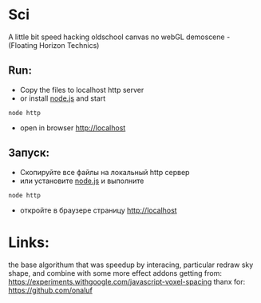 # Sci
A little bit speed hacking oldschool canvas no webGL demoscene - (Floating Horizon Technics)

## Run:
- Copy the files to localhost http server
- or install [node.js](https://nodejs.org) and start
```
node http
```
- open in browser [http://localhost](http://localhost)


## Запуск:
- Скопируйте все файлы на локальный http сервер
- или установите [node.js](https://nodejs.org/ru) и выполните
```
node http
```
- откройте в браузере страницу [http://localhost](http://localhost)

# Links:
the base algorithum that was speedup by interacing, particular redraw sky shape, and combine with some more effect addons getting from:
https://experiments.withgoogle.com/javascript-voxel-spacing
thanx for:
https://github.com/onaluf